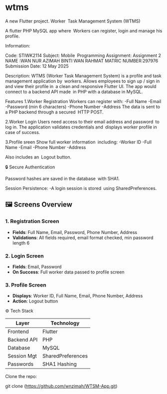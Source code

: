 # wtms

A new Flutter project.
Worker Task Management System (WTMS)

A flutter PHP MySQL app where Workers can register, login and manage his profile.

 Information:

Code: STIWK2114 
Subject: Mobile Programming
Assignment: Assignment 2
NAME :WAN NUR AZIMAH BINTI WAN RAHMAT
MATRIC NUMBER:297976
Submission Date: 12 May 2025


 Description:
WTMS (Worker Task Management System) is a profile and task management application by workers. Allows employees to sign up​ / sign in and view their profile in a clean and responsive Flutter UI. The app would connect to a backend API made in PHP with a database in MySQL.

Features
1.Worker Registration
Workers can register with:
-Full Name
-Email
-Password (min 6 characters)
-Phone Number
-Address
The data is sent to a PHP backend through a secured HTTP POST.

2.Worker Login
Users need access to their email address and password to log in. The application validates credentials and displays worker profile in case of success.

3.Profile sreen
Show full worker information including:
-Worker ID
-Full Name
-Email
-Phone Number
-Address

Also includes an Logout button.

🔒 Secure Authentication

Password hashes are saved in the database with SHA1.


Session Persistence:
-A login session is stored using SharedPreferences.


## 🖼️ Screens Overview

### 1. **Registration Screen**
- **Fields**: Full Name, Email, Password, Phone Number, Address
- **Validations**: All fields required, email format checked, min password length 6

### 2. **Login Screen**
- **Fields**: Email, Password
- **On Success**: Full worker data passed to profile screen

### 3. **Profile Screen**
- **Displays**: Worker ID, Full Name, Email, Phone Number, Address
- **Action**: Logout button



⚙️ Tech Stack

| Layer        | Technology       |
|--------------|------------------|
| Frontend     | Flutter          |
| Backend API  | PHP              |
| Database     | MySQL            |
| Session Mgt  | SharedPreferences|
| Passwords    | SHA1 Hashing     


Clone the repo:

git clone (https://github.com/wnzimah/WTSM-App.git)